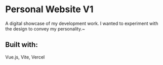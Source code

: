 # Personal Website V1

A digital showcase of my development work. I wanted to experiment with the design to convey my personality.~


## Built with:
Vue.js, Vite, Vercel

